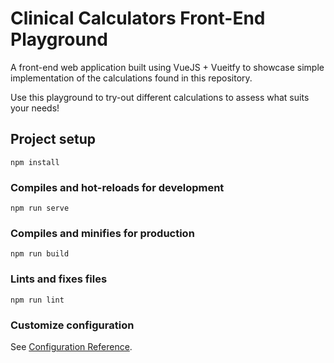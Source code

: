 # Clinical Calculators Front-End Playground

A front-end web application built using VueJS + Vueitfy to showcase simple implementation of the calculations found in this repository. 

Use this playground to try-out different calculations to assess what suits your needs!

## Project setup
```
npm install
```

### Compiles and hot-reloads for development
```
npm run serve
```

### Compiles and minifies for production
```
npm run build
```

### Lints and fixes files
```
npm run lint
```

### Customize configuration
See [Configuration Reference](https://cli.vuejs.org/config/).
